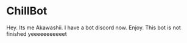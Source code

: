 # ChillBot
Hey.
Its me Akawashii. 
I have a bot discord now. 
Enjoy.
This bot is not finished yeeeeeeeeeeet
